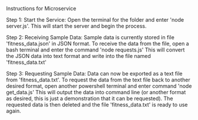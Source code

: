 Instructions for Microservice 

Step 1: Start the Service:
Open the terminal for the folder and enter 'node server.js'. This will start the server and begin the process.

Step 2: Receiving Sample Data:
Sample data is currently stored in file 'fitness_data.json' in JSON format. 
To receive the data from the file, open a bash terminal and enter the command 'node requests.js'
This will convert the JSON data into text format and write into the file named 'fitness_data.txt'

Step 3: Requesting Sample Data:
Data can now be exported as a text file from 'fitness_data.txt'.
To request the data from the text file back to another desired format, open another powershell terminal and enter command 'node get_data.js'
This will output the data into command line (or another format as desired, this is just a demonstration that it can be requested).
The requested data is then deleted and the file 'fitness_data.txt' is ready to use again. 
